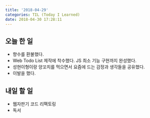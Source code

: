 ```yaml
---
title: '2018-04-29'
categories: TIL (Today I Learned)
date: 2018-04-30 17:28:11
---
```


## 오늘 한 일
  * 향수를 환불했다.
  * Web Todo List 제작에 착수했다. JS 최소 기능 구현까지 완성했다.
  * 성현이형이랑 양꼬치를 먹으면서 요즘에 드는 감정과 생각들을 공유했다.
  * 이발을 했다.



## 내일 할 일
  * 웹자판기 코드 리팩토링
  * 독서